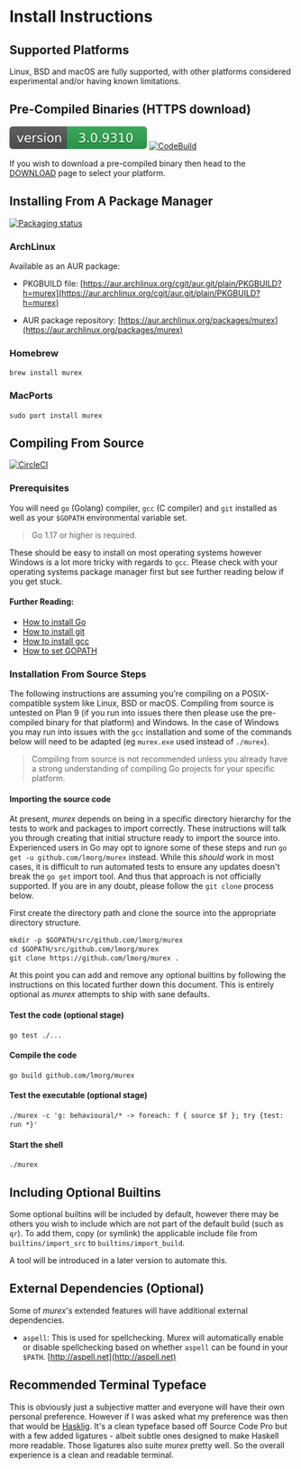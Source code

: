 # Install Instructions

## Supported Platforms

Linux, BSD and macOS are fully supported, with other platforms considered
experimental and/or having known limitations.

## Pre-Compiled Binaries (HTTPS download)

[![Version](version.svg)](DOWNLOAD.md)
[![CodeBuild](https://codebuild.eu-west-1.amazonaws.com/badges?uuid=eyJlbmNyeXB0ZWREYXRhIjoib3cxVnoyZUtBZU5wN1VUYUtKQTJUVmtmMHBJcUJXSUFWMXEyc2d3WWJldUdPTHh4QWQ1eFNRendpOUJHVnZ5UXBpMXpFVkVSb3k2UUhKL2xCY2JhVnhJPSIsIml2UGFyYW1ldGVyU3BlYyI6Im9QZ2dPS3ozdWFyWHIvbm8iLCJtYXRlcmlhbFNldFNlcmlhbCI6MX0%3D&branch=master)](DOWNLOAD.md)

If you wish to download a pre-compiled binary then head to the [DOWNLOAD](DOWNLOAD.md)
page to select your platform.

## Installing From A Package Manager

[![Packaging status](https://repology.org/badge/vertical-allrepos/murex.svg)](https://repology.org/project/murex/versions)

### ArchLinux

Available as an AUR package:

* PKGBUILD file:
  [https://aur.archlinux.org/cgit/aur.git/plain/PKGBUILD?h=murex](https://aur.archlinux.org/cgit/aur.git/plain/PKGBUILD?h=murex)

* AUR package repository:
  [https://aur.archlinux.org/packages/murex](https://aur.archlinux.org/packages/murex)

### Homebrew

    brew install murex
    
### MacPorts

    sudo port install murex

## Compiling From Source

[![CircleCI](https://circleci.com/gh/lmorg/murex/tree/master.svg?style=svg)](https://circleci.com/gh/lmorg/murex/tree/master)

### Prerequisites

You will need `go` (Golang) compiler, `gcc` (C compiler) and `git` installed
as well as your `$GOPATH` environmental variable set. 

> Go 1.17 or higher is required.

These should be easy to install on most operating systems however Windows is a
lot more tricky with regards to `gcc`. Please check with your operating systems
package manager first but see further reading below if you get stuck.

#### Further Reading:

- [How to install Go](https://golang.org/doc/install)
- [How to install git](https://github.com/git-guides/install-git)
- [How to install gcc](https://gcc.gnu.org/install/)
- [How to set GOPATH](https://github.com/golang/go/wiki/SettingGOPATH)

### Installation From Source Steps

The following instructions are assuming you're compiling on a POSIX-compatible
system like Linux, BSD or macOS. Compiling from source is untested on Plan 9
(if you run into issues there then please use the pre-compiled binary for that
platform) and Windows. In the case of Windows you may run into issues with the
`gcc` installation and some of the commands below will need to be adapted (eg
`murex.exe` used instead of `./murex`).

> Compiling from source is not recommended unless you already have a strong
> understanding of compiling Go projects for your specific platform.

#### Importing the source code

At present, _murex_ depends on being in a specific directory hierarchy for
the tests to work and packages to import correctly. These instructions will
talk you through creating that initial structure ready to import the source
into. Experienced users in Go may opt to ignore some of these steps and run
`go get -u github.com/lmorg/murex` instead. While this _should_ work in most
cases, it is difficult to run automated tests to ensure any updates doesn't
break the `go get` import tool. And thus that approach is not officially
supported. If you are in any doubt, please follow the `git clone` process
below.

First create the directory path and clone the source into the appropriate
directory structure.

    mkdir -p $GOPATH/src/github.com/lmorg/murex
    cd $GOPATH/src/github.com/lmorg/murex
    git clone https://github.com/lmorg/murex .

At this point you can add and remove any optional builtins by following the
instructions on this located further down this document. This is entirely
optional as _murex_ attempts to ship with sane defaults.

#### Test the code (optional stage)

    go test ./...

#### Compile the code

    go build github.com/lmorg/murex

#### Test the executable (optional stage)

    ./murex -c 'g: behavioural/* -> foreach: f { source $f }; try {test: run *}'

#### Start the shell

    ./murex

## Including Optional Builtins

Some optional builtins will be included by default, however there may be others
you wish to include which are not part of the default build (such as `qr`). To
add them, copy (or symlink) the applicable include file from
`builtins/import_src` to `builtins/import_build`.

A tool will be introduced in a later version to automate this.

## External Dependencies (Optional)

Some of _murex_'s extended features will have additional external dependencies.

* `aspell`: This is used for spellchecking. Murex will automatically enable or
  disable spellchecking based on whether `aspell` can be found in your `$PATH`.
  [http://aspell.net](http://aspell.net)

## Recommended Terminal Typeface

This is obviously just a subjective matter and everyone will have their own
personal preference. However if I was asked what my preference was then that
would be [Hasklig](https://github.com/i-tu/Hasklig). It's a clean typeface
based off Source Code Pro but with a few added ligatures - albeit subtle ones
designed to make Haskell more readable. Those ligatures also suite _murex_
pretty well. So the overall experience is a clean and readable terminal.
